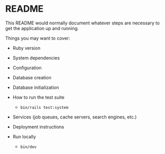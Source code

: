 # README

This README would normally document whatever steps are necessary to get the
application up and running.

Things you may want to cover:

* Ruby version

* System dependencies

* Configuration

* Database creation

* Database initialization

* How to run the test suite
  * `bin/rails test:system`


* Services (job queues, cache servers, search engines, etc.)

* Deployment instructions

* Run locally
  * `bin/dev`
